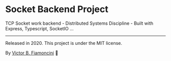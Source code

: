 # Socket Backend Project

TCP Socket work backend - Distributed Systems Discipline - Built with Express, Typescript, SocketIO ...

----------
Released in 2020. This project is under the MIT license.

By [Victor B. Fiamoncini](https://github.com/Victor-Fiamoncini) 🚀
